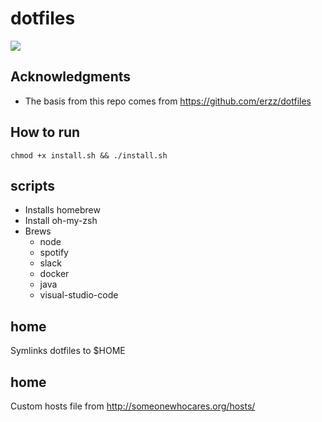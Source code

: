 # dotfiles
![](https://github.com/nicce/dotfiles/workflows/test_dotfiles/badge.svg)

## Acknowledgments
* The basis from this repo comes from https://github.com/erzz/dotfiles

## How to run
`chmod +x install.sh && ./install.sh`

## scripts
* Installs homebrew
* Install oh-my-zsh
* Brews
    * node
    * spotify
    * slack
    * docker
    * java
    * visual-studio-code

## home
Symlinks dotfiles to $HOME

## home
Custom hosts file from http://someonewhocares.org/hosts/
